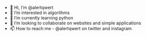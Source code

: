 - 👋 Hi, I’m @alertqwert
- 👀 I’m interested in algorithms
- 🌱 I’m currently learning python
- 💞️ I’m looking to collaborate on websites and simple applications
- 📫 How to reach me - @alertqwert on twitter and instagram

<!---
alertqwert/alertqwert is a ✨ special ✨ repository because its `README.md` (this file) appears on your GitHub profile.
You can click the Preview link to take a look at your changes.
--->
